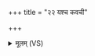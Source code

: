 +++
title = "२२ यश्च कवची"

+++
<details><summary>मूलम् (VS)</summary>

यश्च॑ कव॒ची यश्चा॑कव॒चो॒३॒॑मित्रो॒ यश्चाज्म॑नि। ज्या॑पा॒शैः क॑वचपा॒शैरज्म॑ना॒भिह॑तः शयाम् ॥
</details>